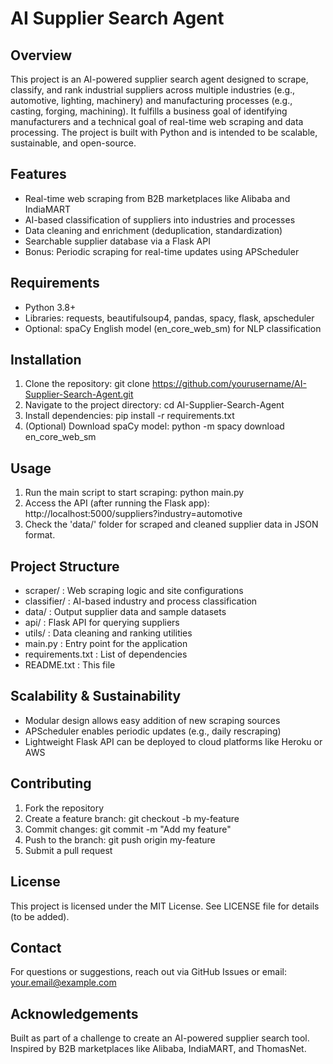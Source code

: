 AI Supplier Search Agent
=======================

Overview
--------
This project is an AI-powered supplier search agent designed to scrape, classify, and rank industrial suppliers across multiple industries (e.g., automotive, lighting, machinery) and manufacturing processes (e.g., casting, forging, machining). It fulfills a business goal of identifying manufacturers and a technical goal of real-time web scraping and data processing. The project is built with Python and is intended to be scalable, sustainable, and open-source.

Features
--------
- Real-time web scraping from B2B marketplaces like Alibaba and IndiaMART
- AI-based classification of suppliers into industries and processes
- Data cleaning and enrichment (deduplication, standardization)
- Searchable supplier database via a Flask API
- Bonus: Periodic scraping for real-time updates using APScheduler

Requirements
------------
- Python 3.8+
- Libraries: requests, beautifulsoup4, pandas, spacy, flask, apscheduler
- Optional: spaCy English model (en_core_web_sm) for NLP classification

Installation
------------
1. Clone the repository:
   git clone https://github.com/yourusername/AI-Supplier-Search-Agent.git
2. Navigate to the project directory:
   cd AI-Supplier-Search-Agent
3. Install dependencies:
   pip install -r requirements.txt
4. (Optional) Download spaCy model:
   python -m spacy download en_core_web_sm

Usage
-----
1. Run the main script to start scraping:
   python main.py
2. Access the API (after running the Flask app):
   http://localhost:5000/suppliers?industry=automotive
3. Check the 'data/' folder for scraped and cleaned supplier data in JSON format.

Project Structure
-----------------
- scraper/          : Web scraping logic and site configurations
- classifier/       : AI-based industry and process classification
- data/             : Output supplier data and sample datasets
- api/              : Flask API for querying suppliers
- utils/            : Data cleaning and ranking utilities
- main.py           : Entry point for the application
- requirements.txt  : List of dependencies
- README.txt        : This file

Scalability & Sustainability
----------------------------
- Modular design allows easy addition of new scraping sources
- APScheduler enables periodic updates (e.g., daily rescraping)
- Lightweight Flask API can be deployed to cloud platforms like Heroku or AWS

Contributing
------------
1. Fork the repository
2. Create a feature branch: git checkout -b my-feature
3. Commit changes: git commit -m "Add my feature"
4. Push to the branch: git push origin my-feature
5. Submit a pull request

License
-------
This project is licensed under the MIT License. See LICENSE file for details (to be added).

Contact
-------
For questions or suggestions, reach out via GitHub Issues or email: your.email@example.com

Acknowledgements
----------------
Built as part of a challenge to create an AI-powered supplier search tool. Inspired by B2B marketplaces like Alibaba, IndiaMART, and ThomasNet.
